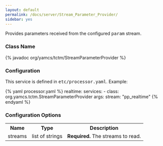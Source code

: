 ```yaml
---
layout: default
permalink: /docs/server/Stream_Parameter_Provider/
sidebar: yes
---
```


Provides parameters received from the configured <tt>param</tt> stream.

### Class Name
{% javadoc org/yamcs/tctm/StreamParameterProvider %}

### Configuration

This service is defined in <tt>etc/processor.yaml</tt>. Example:

{% yaml processor.yaml %}
realtime:
  services:
    - class: org.yamcs.tctm.StreamParameterProvider
      args:
        stream: "pp_realtime"
{% endyaml %}

### Configuration Options

<table class="inline">
  <tr>
    <th>Name</th>
    <th>Type</th>
    <th>Description</th>
  </tr>
  <tr>
    <td class="code">streams</td>
    <td class="code">list of strings</td>
    <td><strong>Required.</strong> The streams to read.</td>
  </tr>
</table>
